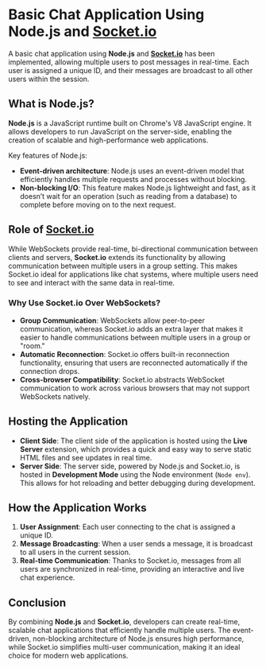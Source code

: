 
# Basic Chat Application Using Node.js and [Socket.io](http://Socket.io)

A basic chat application using **Node.js** and **[Socket.io](http://Socket.io)** has been implemented, allowing multiple users to post messages in real-time. Each user is assigned a unique ID, and their messages are broadcast to all other users within the session.

## What is Node.js?

**Node.js** is a JavaScript runtime built on Chrome's V8 JavaScript engine. It allows developers to run JavaScript on the server-side, enabling the creation of scalable and high-performance web applications. 

Key features of Node.js:
- **Event-driven architecture**: Node.js uses an event-driven model that efficiently handles multiple requests and processes without blocking.
- **Non-blocking I/O**: This feature makes Node.js lightweight and fast, as it doesn’t wait for an operation (such as reading from a database) to complete before moving on to the next request.

## Role of [Socket.io](http://Socket.io)

While WebSockets provide real-time, bi-directional communication between clients and servers, **Socket.io** extends its functionality by allowing communication between multiple users in a group setting. This makes Socket.io ideal for applications like chat systems, where multiple users need to see and interact with the same data in real-time.

### Why Use Socket.io Over WebSockets?

- **Group Communication**: WebSockets allow peer-to-peer communication, whereas Socket.io adds an extra layer that makes it easier to handle communications between multiple users in a group or "room."
- **Automatic Reconnection**: Socket.io offers built-in reconnection functionality, ensuring that users are reconnected automatically if the connection drops.
- **Cross-browser Compatibility**: Socket.io abstracts WebSocket communication to work across various browsers that may not support WebSockets natively.

## Hosting the Application

- **Client Side**: The client side of the application is hosted using the **Live Server** extension, which provides a quick and easy way to serve static HTML files and see updates in real time.
- **Server Side**: The server side, powered by Node.js and Socket.io, is hosted in **Development Mode** using the Node environment (`Node env`). This allows for hot reloading and better debugging during development.

## How the Application Works

1. **User Assignment**: Each user connecting to the chat is assigned a unique ID.
2. **Message Broadcasting**: When a user sends a message, it is broadcast to all users in the current session.
3. **Real-time Communication**: Thanks to Socket.io, messages from all users are synchronized in real-time, providing an interactive and live chat experience.


## Conclusion

By combining **Node.js** and **Socket.io**, developers can create real-time, scalable chat applications that efficiently handle multiple users. The event-driven, non-blocking architecture of Node.js ensures high performance, while Socket.io simplifies multi-user communication, making it an ideal choice for modern web applications.

